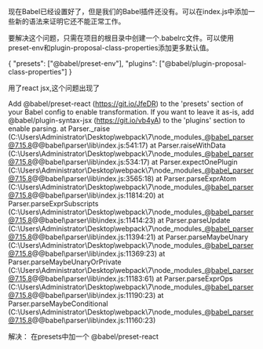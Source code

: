 现在Babel已经设置好了，但是我们的Babel插件还没有。可以在index.js中添加一些新的语法来证明它还不能正常工作。

要解决这个问题，只需在项目的根目录中创建一个.babelrc文件。可以使用preset-env和plugin-proposal-class-properties添加更多默认值。

{
  "presets": ["@babel/preset-env"],
  "plugins": ["@babel/plugin-proposal-class-properties"]
}


用了react jsx,这个问题出现了

Add @babel/preset-react (https://git.io/JfeDR) to the 'presets' section of your Babel config to enable transformation.
If you want to leave it as-is, add @babel/plugin-syntax-jsx (https://git.io/vb4yA) to the 'plugins' section to enable parsing.
    at Parser._raise (C:\Users\Administrator\Desktop\webpack\7\node_modules\_@babel_parser@7.15.8@@babel\parser\lib\index.js:541:17)
    at Parser.raiseWithData (C:\Users\Administrator\Desktop\webpack\7\node_modules\_@babel_parser@7.15.8@@babel\parser\lib\index.js:534:17)
    at Parser.expectOnePlugin (C:\Users\Administrator\Desktop\webpack\7\node_modules\_@babel_parser@7.15.8@@babel\parser\lib\index.js:3565:18)
    at Parser.parseExprAtom (C:\Users\Administrator\Desktop\webpack\7\node_modules\_@babel_parser@7.15.8@@babel\parser\lib\index.js:11814:20)
    at Parser.parseExprSubscripts (C:\Users\Administrator\Desktop\webpack\7\node_modules\_@babel_parser@7.15.8@@babel\parser\lib\index.js:11414:23)
    at Parser.parseUpdate (C:\Users\Administrator\Desktop\webpack\7\node_modules\_@babel_parser@7.15.8@@babel\parser\lib\index.js:11394:21)
    at Parser.parseMaybeUnary (C:\Users\Administrator\Desktop\webpack\7\node_modules\_@babel_parser@7.15.8@@babel\parser\lib\index.js:11369:23)
    at Parser.parseMaybeUnaryOrPrivate (C:\Users\Administrator\Desktop\webpack\7\node_modules\_@babel_parser@7.15.8@@babel\parser\lib\index.js:11183:61)
    at Parser.parseExprOps (C:\Users\Administrator\Desktop\webpack\7\node_modules\_@babel_parser@7.15.8@@babel\parser\lib\index.js:11190:23)
    at Parser.parseMaybeConditional (C:\Users\Administrator\Desktop\webpack\7\node_modules\_@babel_parser@7.15.8@@babel\parser\lib\index.js:11160:23)

解决：
在presets中加一个
@babel/preset-react